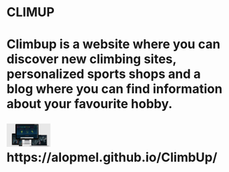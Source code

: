 <h1> CLIMUP <h1>
  <p>Climbup is a website where you can discover new climbing sites, personalized sports shops and a blog where you can find information about your favourite hobby.<p>
  
 <img width="100px" src="climUp-responsive.png" alt="responsive design"> 
https://alopmel.github.io/ClimbUp/

